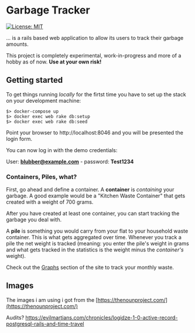# Garbage Tracker

[![License: MIT](https://img.shields.io/badge/License-MIT-green.svg)](LICENSE.md)

... is a rails based web application to allow its users to track their garbage
amounts.

This project is completely experimental, work-in-progress and more of a hobby
as of now. **Use at your own risk!**

## Getting started

To get things running *locally* for the firtst time you have to set up the
stack on your development machine:

```
$> docker-compose up  
$> docker exec web rake db:setup  
$> docker exec web rake db:seed
```

Point your browser to http://localhost:8046 and you will be presented the login
form.

You can now log in with the demo credentials:

User: **blubber@example.com** - password: **Test1234**

### Containers, Piles, what?

First, go ahead and define a container. A **container** is *containing* your
garbage. A good example would be a "Kitchen Waste Container" that gets created
with a weight of 700 grams.

After you have created at least one container, you can start tracking the
garbage you deal with.

A **pile** is something you would carry from your flat to your household waste
container. This is what gets aggregated over time. Whenever you track a pile
the net weight is tracked (meaning: you enter the pile's weight in grams and
what gets tracked in the statistics is the weight minus the *container's*
weight).

Check out the [Graphs](http://localhost:8046/graphs) section of the site to
track your monthly waste.

## Images

The images i am using i got from the
[https://thenounproject.com/](https://thenounproject.com/)

Audits?
https://evilmartians.com/chronicles/logidze-1-0-active-record-postgresql-rails-and-time-travel
